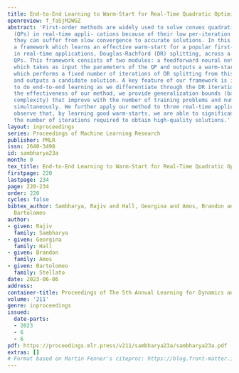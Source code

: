 ```yaml
---
title: End-to-End Learning to Warm-Start for Real-Time Quadratic Optimization
openreview: f_faSjM2WGZ
abstract: 'First-order methods are widely used to solve convex quadratic programs
  (QPs) in real-time appli- cations because of their low per-iteration cost. However,
  they can suffer from slow convergence to accurate solutions. In this paper, we present
  a framework which learns an effective warm-start for a popular first-order method
  in real-time applications, Douglas-Rachford (DR) splitting, across a family of parametric
  QPs. This framework consists of two modules: a feedforward neural network block,
  which takes as input the parameters of the QP and outputs a warm-start, and a block
  which performs a fixed number of iterations of DR splitting from this warm-start
  and outputs a candidate solution. A key feature of our framework is its ability
  to do end-to-end learning as we differentiate through the DR iterations. To illustrate
  the effectiveness of our method, we provide generalization bounds (based on Rademacher
  complexity) that improve with the number of training problems and number of iterations
  simultaneously. We further apply our method to three real-time applications and
  observe that, by learning good warm-starts, we are able to significantly reduce
  the number of iterations required to obtain high-quality solutions.'
layout: inproceedings
series: Proceedings of Machine Learning Research
publisher: PMLR
issn: 2640-3498
id: sambharya23a
month: 0
tex_title: End-to-End Learning to Warm-Start for Real-Time Quadratic Optimization
firstpage: 220
lastpage: 234
page: 220-234
order: 220
cycles: false
bibtex_author: Sambharya, Rajiv and Hall, Georgina and Amos, Brandon and Stellato,
  Bartolomeo
author:
- given: Rajiv
  family: Sambharya
- given: Georgina
  family: Hall
- given: Brandon
  family: Amos
- given: Bartolomeo
  family: Stellato
date: 2023-06-06
address:
container-title: Proceedings of The 5th Annual Learning for Dynamics and Control Conference
volume: '211'
genre: inproceedings
issued:
  date-parts:
  - 2023
  - 6
  - 6
pdf: https://proceedings.mlr.press/v211/sambharya23a/sambharya23a.pdf
extras: []
# Format based on Martin Fenner's citeproc: https://blog.front-matter.io/posts/citeproc-yaml-for-bibliographies/
---
```

